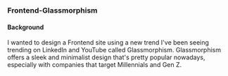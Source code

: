 ### Frontend-Glassmorphism

#### Background
I wanted to design a Frontend site using a new trend I've been seeing trending on LinkedIn and YouTube called Glassmorphism. Glassmorphism offers a sleek and minimalist design that's pretty popular nowadays, especially with companies that target Millennials and Gen Z. 
